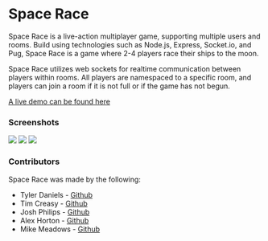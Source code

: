 # Space Race

Space Race is a live-action multiplayer game, supporting multiple users and rooms.  Build using technologies such as Node.js, Express, Socket.io, and Pug, Space Race is a game where 2-4 players race their ships to the moon.

Space Race utilizes web sockets for realtime communication between players within rooms. All players are namespaced to a specific room, and players can join a room if it is not full or if the game has not begun.

[A live demo can be found here](https://space-race-.herokuapp.com/)

### Screenshots

![](http://i.imgur.com/VFxwmKb.png)
![](http://i.imgur.com/bcL6vW4.png)
![](http://i.imgur.com/OH66aSZ.png)

### Contributors

Space Race was made by the following:
- Tyler Daniels - [Github](https://github.com/iamtylerd)
- Tim Creasy - [Github](https://github.com/timcreasy)
- Josh Philips - [Github](https://github.com/jmphilips)
- Alex Horton - [Github](https://github.com/alexhortonmusic)
- Mike Meadows - [Github](https://github.com/mmeadow3)
